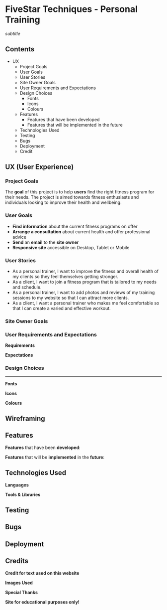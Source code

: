 # FiveStar Techniques - Personal Training #
*subtitle*

## Contents ##
* UX
    * Project Goals
    * User Goals
    * User Stories
    * Site Owner Goals
    * User Requirements and Expectations
    * Design Choices
        * Fonts
        * Icons
        * Colours
    * Features
        * Features that have been developed
        * Features that will be implemented in the future
    * Technologies Used
    * Testing
    * Bugs
    * Deployment
    * Credit

## UX (User Experience) ##

### Project Goals ###
The **goal** of this project is to help **users** find the right fitness program for their needs. The project is aimed towards fitness enthusiasts and individuals looking to improve their health and wellbeing.

### User Goals ###
* **Find information** about the current fitness programs on offer
* **Arrange a consultation** about current health and offer professional advice
* **Send** an **email** to the **site owner**
* **Responsive site** accessible on Desktop, Tablet or Mobile

### User Stories ###
* As a personal trainer, I want to improve the fitness and overall health of my clients so they feel themselves getting stronger.
* As a client, I want to join a fitness program that is tailored to my needs and schedule.
* As a personal trainer, I want to add photos and reviews of my training sessions to my website so that I can attract more clients.
* As a client, I want a personal trainer who makes me feel comfortable so that I can create a varied and effective workout.

### Site Owner Goals ###




### User Requirements and Expectations ###

**Requirements**




**Expectations**




### Design Choices ###
---

**Fonts**




**Icons**




**Colours**




## Wireframing ##




## Features ##

**Features** that have been **developed**:



**Features** that will be **implemented** in the **future**:




## Technologies Used ##

**Languages**




**Tools & Libraries**





## Testing ##





## Bugs ##





## Deployment ##





## Credits ##

**Credit for text used on this website**




**Images Used**




**Special Thanks**



**Site for educational purposes only!**